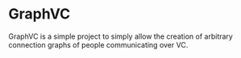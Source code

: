  # GraphVC

 GraphVC is a simple project to simply allow the creation of arbitrary connection graphs of people communicating over VC.

 